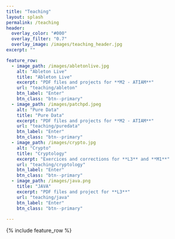 ```yaml
---
title: "Teaching"
layout: splash
permalink: /teaching
header:
  overlay_color: "#000"
  overlay_filter: "0.7"
  overlay_image: /images/teaching_header.jpg
excerpt: ""

feature_row:
  - image_path: /images/abletonlive.jpg
    alt: "Ableton Live"
    title: "Ableton Live"
    excerpt: "PDF files and projects for **M2 - ATIAM**"
    url: "teaching/ableton"
    btn_label: "Enter"
    btn_class: "btn--primary"
  - image_path: /images/patchpd.jpeg
    alt: "Pure Data"
    title: "Pure Data"
    excerpt: "PDF files and projects for **M2 - ATIAM**"
    url: "teaching/puredata"
    btn_label: "Enter"
    btn_class: "btn--primary"
  - image_path: /images/crypto.jpg
    alt: "Crypto"
    title: "Cryptology"
    excerpt: "Exercices and corrections for **L3** and **M1**"
    url: "teaching/cryptology"
    btn_label: "Enter"
    btn_class: "btn--primary"
  - image_path: /images/java.png
    title: "JAVA"
    excerpt: "PDF files and project for **L3**"
    url: "teaching/java"
    btn_label: "Enter"
    btn_class: "btn--primary"
    
---
```

{% include feature_row %}
